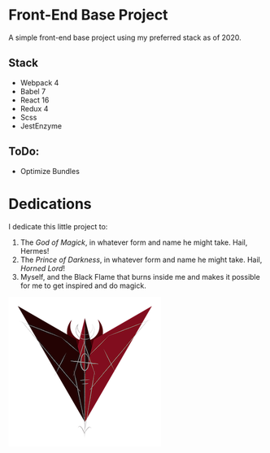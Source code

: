 # Front-End Base Project

A simple front-end base project using my preferred stack as of 2020.

## Stack

* Webpack 4
* Babel 7
* React 16
* Redux 4
* Scss
* JestEnzyme 

## ToDo:
* Optimize Bundles

# Dedications

I dedicate this little project to:

1. The _God of Magick_, in whatever form and name he might take. Hail, Hermes!
2. The _Prince of Darkness_, in whatever form and name he might take. Hail, _Horned Lord_!
3. Myself, and the Black Flame that burns inside me and makes it possible for me to get inspired and do magick.

[![The RavenEyex Sigil](./raveneyex.png)](https://twitter.com/HumoBinario)

